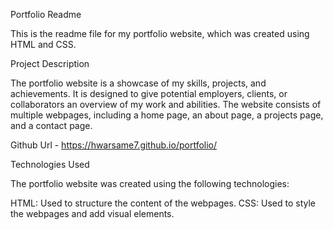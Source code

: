 Portfolio Readme

This is the readme file for my portfolio website, which was created using HTML and CSS.

Project Description

The portfolio website is a showcase of my skills, projects, and achievements. It is designed to give potential employers, clients, or collaborators an overview of my work and abilities. The website consists of multiple webpages, including a home page, an about page, a projects page, and a contact page.

Github Url - https://hwarsame7.github.io/portfolio/

Technologies Used

The portfolio website was created using the following technologies:

HTML: Used to structure the content of the webpages.
CSS: Used to style the webpages and add visual elements.
